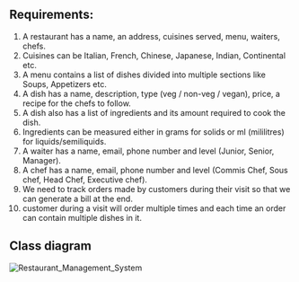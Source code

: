 ## Requirements:

1. A restaurant has a name, an address, cuisines served, menu, waiters, chefs.
2. Cuisines can be Italian, French, Chinese, Japanese, Indian, Continental etc.
3. A menu contains a list of dishes divided into multiple sections like Soups, Appetizers etc.
4. A dish has a name, description, type (veg / non-veg / vegan), price, a recipe for the chefs to follow.
5. A dish also has a list of ingredients and its amount required to cook the dish.
6. Ingredients can be measured either in grams for solids or ml (mililitres) for liquids/semiliquids.
7. A waiter has a name, email, phone number and level (Junior, Senior, Manager).
8. A chef has a name, email, phone number and level (Commis Chef, Sous chef, Head Chef, Executive chef).
9. We need to track orders made by customers during their visit so that we can generate a bill at the end.
10. customer during a visit will order multiple times and each time an order can contain multiple dishes in it.

## Class diagram 

![Restaurant_Management_System](https://github.com/user-attachments/assets/1df53a9d-c8f6-4702-ad4d-cd47ca14c2f8)
